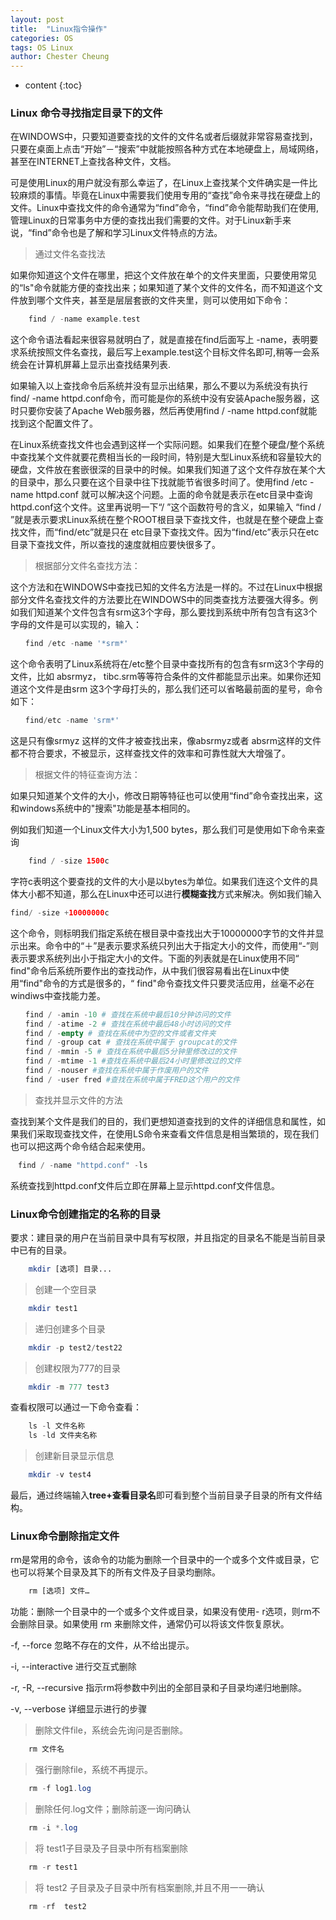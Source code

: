 ```yaml
---
layout: post
title:  "Linux指令操作"
categories: OS
tags: OS Linux
author: Chester Cheung
---
```


* content
{:toc}


### Linux 命令寻找指定目录下的文件

在WINDOWS中，只要知道要查找的文件的文件名或者后缀就非常容易查找到，只要在桌面上点击“开始”－“搜索”中就能按照各种方式在本地硬盘上，局域网络，甚至在INTERNET上查找各种文件，文档。

可是使用Linux的用户就没有那么幸运了，在Linux上查找某个文件确实是一件比较麻烦的事情。毕竟在Linux中需要我们使用专用的“查找”命令来寻找在硬盘上的文件。Linux中查找文件的命令通常为“find”命令，“find”命令能帮助我们在使用,管理Linux的日常事务中方便的查找出我们需要的文件。对于Linux新手来说，“find”命令也是了解和学习Linux文件特点的方法。

> 通过文件名查找法

如果你知道这个文件在哪里，把这个文件放在单个的文件夹里面，只要使用常见的“ls"命令就能方便的查找出来；如果知道了某个文件的文件名，而不知道这个文件放到哪个文件夹，甚至是层层套嵌的文件夹里，则可以使用如下命令：

```php
    find / -name example.test
```

这个命令语法看起来很容易就明白了，就是直接在find后面写上 -name，表明要求系统按照文件名查找，最后写上example.test这个目标文件名即可,稍等一会系统会在计算机屏幕上显示出查找结果列表.

如果输入以上查找命令后系统并没有显示出结果，那么不要以为系统没有执行find/ -name httpd.conf命令，而可能是你的系统中没有安装Apache服务器，这时只要你安装了Apache Web服务器，然后再使用find / -name httpd.conf就能找到这个配置文件了。

在Linux系统查找文件也会遇到这样一个实际问题。如果我们在整个硬盘/整个系统中查找某个文件就要花费相当长的一段时间，特别是大型Linux系统和容量较大的硬盘，文件放在套嵌很深的目录中的时候。如果我们知道了这个文件存放在某个大的目录中，那么只要在这个目录中往下找就能节省很多时间了。使用find /etc -name httpd.conf 就可以解决这个问题。上面的命令就是表示在etc目录中查询httpd.conf这个文件。这里再说明一下“/ ”这个函数符号的含义，如果输入 “find / ”就是表示要求Linux系统在整个ROOT根目录下查找文件，也就是在整个硬盘上查找文件，而“find/etc”就是只在 etc目录下查找文件。因为“find/etc”表示只在etc目录下查找文件，所以查找的速度就相应要快很多了。

> 根据部分文件名查找方法：

这个方法和在WINDOWS中查找已知的文件名方法是一样的。不过在Linux中根据部分文件名查找文件的方法要比在WINDOWS中的同类查找方法要强大得多。例如我们知道某个文件包含有srm这3个字母，那么要找到系统中所有包含有这3个字母的文件是可以实现的，输入：

```php
　　find /etc -name '*srm*' 
```

这个命令表明了Linux系统将在/etc整个目录中查找所有的包含有srm这3个字母的文件，比如 absrmyz， tibc.srm等等符合条件的文件都能显示出来。如果你还知道这个文件是由srm 这3个字母打头的，那么我们还可以省略最前面的星号，命令如下：

```php
　　find/etc -name 'srm*' 
```

这是只有像srmyz 这样的文件才被查找出来，像absrmyz或者 absrm这样的文件都不符合要求，不被显示，这样查找文件的效率和可靠性就大大增强了。

> 根据文件的特征查询方法：

如果只知道某个文件的大小，修改日期等特征也可以使用“find”命令查找出来，这和windows系统中的"搜索"功能是基本相同的。

例如我们知道一个Linux文件大小为1,500 bytes，那么我们可是使用如下命令来查询

```php
    find / -size 1500c
```

字符c表明这个要查找的文件的大小是以bytes为单位。如果我们连这个文件的具体大小都不知道，那么在Linux中还可以进行**模糊查找**方式来解决。例如我们输入

```php
find/ -size +10000000c 
```

这个命令，则标明我们指定系统在根目录中查找出大于10000000字节的文件并显示出来。命令中的“＋”是表示要求系统只列出大于指定大小的文件，而使用“-”则表示要求系统列出小于指定大小的文件。下面的列表就是在Linux使用不同“ find"命令后系统所要作出的查找动作，从中我们很容易看出在Linux中使用“find"命令的方式是很多的，“ find"命令查找文件只要灵活应用，丝毫不必在windiws中查找能力差。

```php
　　find / -amin -10 # 查找在系统中最后10分钟访问的文件
　　find / -atime -2 # 查找在系统中最后48小时访问的文件
　　find / -empty # 查找在系统中为空的文件或者文件夹
　　find / -group cat # 查找在系统中属于 groupcat的文件
　　find / -mmin -5 # 查找在系统中最后5分钟里修改过的文件
　　find / -mtime -1 #查找在系统中最后24小时里修改过的文件
　　find / -nouser #查找在系统中属于作废用户的文件
　　find / -user fred #查找在系统中属于FRED这个用户的文件
```

> 查找并显示文件的方法

查找到某个文件是我们的目的，我们更想知道查找到的文件的详细信息和属性，如果我们采取现查找文件，在使用LS命令来查看文件信息是相当繁琐的，现在我们也可以把这两个命令结合起来使用。

```php
　find / -name "httpd.conf" -ls 
```
系统查找到httpd.conf文件后立即在屏幕上显示httpd.conf文件信息。


### Linux命令创建指定的名称的目录

要求：建目录的用户在当前目录中具有写权限，并且指定的目录名不能是当前目录中已有的目录。
```php
    mkdir [选项] 目录...
```

> 创建一个空目录 

```php
    mkdir test1
```

> 递归创建多个目录 

```php
    mkdir -p test2/test22
```

> 创建权限为777的目录 

```php
    mkdir -m 777 test3
```
查看权限可以通过一下命令查看：
```php
    ls -l 文件名称
    ls -ld 文件夹名称
```

> 创建新目录显示信息

```php
    mkdir -v test4
```
最后，通过终端输入**tree+查看目录名**即可看到整个当前目录子目录的所有文件结构。

### Linux命令删除指定文件

rm是常用的命令，该命令的功能为删除一个目录中的一个或多个文件或目录，它也可以将某个目录及其下的所有文件及子目录均删除。
```php
    rm [选项] 文件… 
```
功能：删除一个目录中的一个或多个文件或目录，如果没有使用- r选项，则rm不会删除目录。如果使用 rm 来删除文件，通常仍可以将该文件恢复原状。

-f, --force    忽略不存在的文件，从不给出提示。

-i, --interactive 进行交互式删除

-r, -R, --recursive   指示rm将参数中列出的全部目录和子目录均递归地删除。

-v, --verbose    详细显示进行的步骤

> 删除文件file，系统会先询问是否删除。 

```php
    rm 文件名
```

> 强行删除file，系统不再提示。 

```php
    rm -f log1.log
```

> 删除任何.log文件；删除前逐一询问确认 

```php
    rm -i *.log
```
> 将 test1子目录及子目录中所有档案删除

```php
    rm -r test1
```
> 将 test2 子目录及子目录中所有档案删除,并且不用一一确认
```php
    rm -rf  test2 
```
